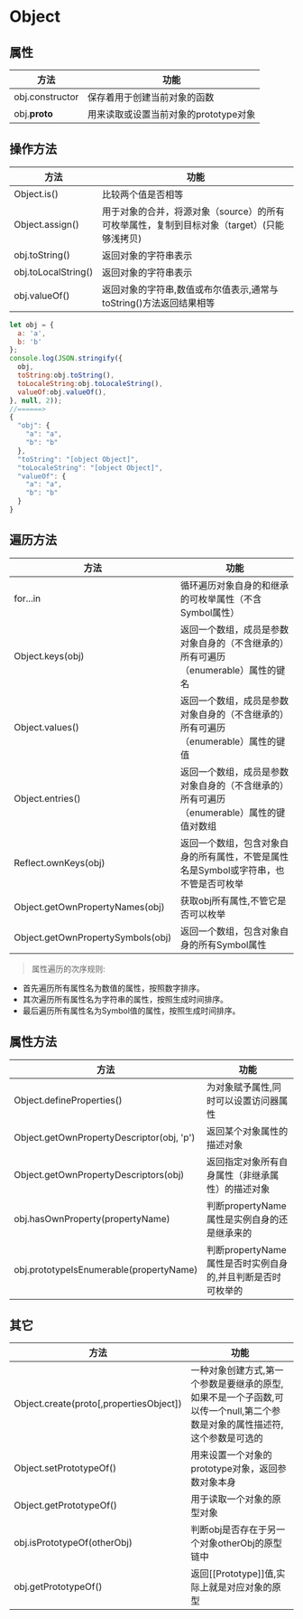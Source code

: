 # Object

## 属性

方法              | 功能
--------------- | -----------------------
obj.constructor | 保存着用于创建当前对象的函数
obj.**proto**   | 用来读取或设置当前对象的prototype对象

## 操作方法

方法                  | 功能
------------------- | ----------------------------------------------------
Object.is()         | 比较两个值是否相等
Object.assign()     | 用于对象的合并，将源对象（source）的所有可枚举属性，复制到目标对象（target）(只能够浅拷贝)
obj.toString()      | 返回对象的字符串表示
obj.toLocalString() | 返回对象的字符串表示
obj.valueOf()       | 返回对象的字符串,数值或布尔值表示,通常与toString()方法返回结果相等

```javascript
let obj = {
  a: 'a',
  b: 'b'
};
console.log(JSON.stringify({
  obj,
  toString:obj.toString(),
  toLocaleString:obj.toLocaleString(),
  valueOf:obj.valueOf(),
}, null, 2));
//======>
{
  "obj": {
    "a": "a",
    "b": "b"
  },
  "toString": "[object Object]",
  "toLocaleString": "[object Object]",
  "valueOf": {
    "a": "a",
    "b": "b"
  }
}
```

## 遍历方法

方法                                | 功能
--------------------------------- | -------------------------------------------------
for...in                          | 循环遍历对象自身的和继承的可枚举属性（不含Symbol属性）
Object.keys(obj)                  | 返回一个数组，成员是参数对象自身的（不含继承的）所有可遍历（enumerable）属性的键名
Object.values()                   | 返回一个数组，成员是参数对象自身的（不含继承的）所有可遍历（enumerable）属性的键值
Object.entries()                  | 返回一个数组，成员是参数对象自身的（不含继承的）所有可遍历（enumerable）属性的键值对数组
Reflect.ownKeys(obj)              | 返回一个数组，包含对象自身的所有属性，不管是属性名是Symbol或字符串，也不管是否可枚举
Object.getOwnPropertyNames(obj)   | 获取obj所有属性,不管它是否可以枚举
Object.getOwnPropertySymbols(obj) | 返回一个数组，包含对象自身的所有Symbol属性

> 属性遍历的次序规则:

- 首先遍历所有属性名为数值的属性，按照数字排序。
- 其次遍历所有属性名为字符串的属性，按照生成时间排序。
- 最后遍历所有属性名为Symbol值的属性，按照生成时间排序。

## 属性方法

方法                                        | 功能
----------------------------------------- | ------------------------------------
Object.defineProperties()                 | 为对象赋予属性,同时可以设置访问器属性
Object.getOwnPropertyDescriptor(obj, 'p') | 返回某个对象属性的描述对象
Object.getOwnPropertyDescriptors(obj)     | 返回指定对象所有自身属性（非继承属性）的描述对象
obj.hasOwnProperty(propertyName)          | 判断propertyName属性是实例自身的还是继承来的
obj.prototypeIsEnumerable(propertyName)   | 判断propertyName属性是否时实例自身的,并且判断是否时可枚举的

## 其它

方法                                      | 功能
--------------------------------------- | -----------------------------------------------------------------
Object.create(proto[,propertiesObject]) | 一种对象创建方式,第一个参数是要继承的原型,如果不是一个子函数,可以传一个null,第二个参数是对象的属性描述符,这个参数是可选的
Object.setPrototypeOf()                 | 用来设置一个对象的prototype对象，返回参数对象本身
Object.getPrototypeOf()                 | 用于读取一个对象的原型对象
obj.isPrototypeOf(otherObj)             | 判断obj是否存在于另一个对象otherObj的原型链中
obj.getPrototypeOf()                    | 返回[[Prototype]]值,实际上就是对应对象的原型

